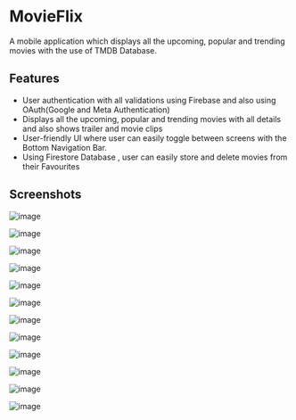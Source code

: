 # MovieFlix

A mobile application which displays all the upcoming, popular and trending movies with the use of TMDB Database.




## Features

- User authentication with all validations using Firebase and also using OAuth(Google and Meta Authentication)
- Displays all the upcoming, popular and trending movies with all details and also shows trailer and movie clips
- User-friendly UI where user can easily toggle between screens with the Bottom Navigation Bar.
- Using Firestore Database , user can easily store and delete movies from their Favourites

  
## Screenshots

![image](https://user-images.githubusercontent.com/80099005/146177339-585297ce-2d46-45e2-9bc0-3aecb1a63413.png)

![image](https://user-images.githubusercontent.com/80099005/146177447-f271457f-c574-465f-9a16-014714e9b5ac.png)

![image](https://user-images.githubusercontent.com/80099005/146177545-7b5fa23b-ba76-4822-95bc-39fee70e6aa2.png)

![image](https://user-images.githubusercontent.com/80099005/146177946-35aa2070-e1cb-4ddb-95a1-096c02104dfc.png)

![image](https://user-images.githubusercontent.com/80099005/146178180-09d311de-663a-40ac-88e8-88ee67f37870.png)

![image](https://user-images.githubusercontent.com/80099005/146178290-6bdb915c-9c64-43ae-bb44-3be8db7ba6e2.png)

![image](https://user-images.githubusercontent.com/80099005/146178353-04d7034e-9c97-469f-8ab9-9d6eaa0d4a2b.png)

![image](https://user-images.githubusercontent.com/80099005/146178417-dc54bb31-ad7a-4bee-a46b-df1e9f6d8c89.png)

![image](https://user-images.githubusercontent.com/80099005/146178496-780fdb6a-af02-453a-80fb-9bb177589678.png)

![image](https://user-images.githubusercontent.com/80099005/146178543-d83d2ad8-de41-4249-ac89-5ff1e18ee48b.png)

![image](https://user-images.githubusercontent.com/80099005/146178626-750d91eb-8214-43c6-a657-96acf9b70d76.png)

![image](https://user-images.githubusercontent.com/80099005/146178688-48efaf99-745a-46ea-ada1-d241e9629fb7.png)
